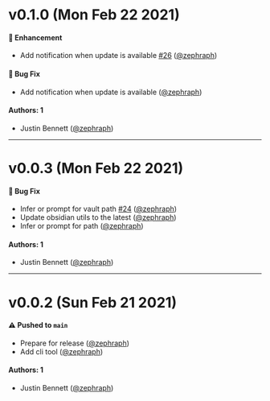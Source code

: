 # v0.1.0 (Mon Feb 22 2021)

#### 🚀 Enhancement

- Add notification when update is available [#26](https://github.com/zephraph/obsidian-tools/pull/26) ([@zephraph](https://github.com/zephraph))

#### 🐛 Bug Fix

- Add notification when update is available ([@zephraph](https://github.com/zephraph))

#### Authors: 1

- Justin Bennett ([@zephraph](https://github.com/zephraph))

---

# v0.0.3 (Mon Feb 22 2021)

#### 🐛 Bug Fix

- Infer or prompt for vault path [#24](https://github.com/zephraph/obsidian-tools/pull/24) ([@zephraph](https://github.com/zephraph))
- Update obsidian utils to the latest ([@zephraph](https://github.com/zephraph))
- Infer or prompt for path ([@zephraph](https://github.com/zephraph))

#### Authors: 1

- Justin Bennett ([@zephraph](https://github.com/zephraph))

---

# v0.0.2 (Sun Feb 21 2021)

#### ⚠️ Pushed to `main`

- Prepare for release ([@zephraph](https://github.com/zephraph))
- Add cli tool ([@zephraph](https://github.com/zephraph))

#### Authors: 1

- Justin Bennett ([@zephraph](https://github.com/zephraph))
